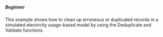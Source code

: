 ##### Beginner

This example shows how to clean up erroneous or duplicated records in a simulated electricity usage-based model by using the Deduplicate and Validate functions.
